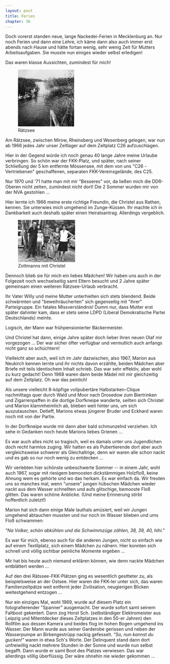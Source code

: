```yaml
---  
layout: post
title: Ferien
chapter: 36
---  
```




Doch vorerst standen neue, lange Nackedei-Ferien in Mecklenburg an. Nur noch
Ferien und dann eine Lehre, ich käme dann also auch immer erst abends nach
Hause und hätte fortan wenig, sehr wenig Zeit für Mutters Arbeitsaufgaben. Sie
musste nun einiges wieder selbst erledigen!

Das waren klasse Aussichten, zumindest für mich!

<figure class="left"><a href="/bilder/132.jpg" title="Klicken f&uuml;r Grossansicht" rel="facebox"><img title="Ra&#x308;tzsee" src="/bilder/thumb-132.png"></a><figcaption>Ra&#x308;tzsee</figcaption></figure>
 Am Rätzsee, zwischen Mirow, Rheinsberg und Wesenberg gelegen, war nun
ab 1966 jedes Jahr unser Zeltlager auf dem Zeltplatz C26 aufzuschlagen.

Hier in der Gegend würde ich noch genau 40 lange Jahre meine Urlaube
verbringen. So schön war der FKK-Platz, und später, nach seiner Schließung der
5 km entfernte Mössensee, mit dem von uns "C26 -Vertriebenen" geschaffenen,
separaten FKK-Vereinsgelände, des C25.

Nur 1970 und '71 hatte man mit mir "Besseres" vor, da ließen mich die
DDR-Oberen nicht zelten, zumindest nicht dort! Die 2 Sommer wurden mir von der
NVA gestohlen … 

Hier lernte ich 1966 meine erste richtige Freundin, die Christel aus
Rathen, kennen. Sie unterwies mich umgehend im Zunge-Küssen. Ihr machte ich in
Dankbarkeit auch deshalb später einen Heiratsantrag. Allerdings vergeblich.

<figure class="right"><a href="/bilder/133.jpg" title="Klicken f&uuml;r Grossansicht" rel="facebox"><img title="Zottmanns mit Christel" src="/bilder/thumb-133.png"></a><figcaption>Zottmanns mit Christel</figcaption></figure>
Dennoch blieb sie für mich ein liebes Mädchen! Wir haben uns auch in der
Folgezeit noch wechselseitig samt Eltern besucht und 2 Jahre später gemeinsam
einen weiteren Rätzsee-Urlaub verbracht.

Ihr Vater Willy und meine Mutter unterhielten sich stets blendend. Beide
schwärmten und "beweihräucherten" sich gegenseitig mit "ihrer" Parteigruppe. Ein
fatales Missverständnis! Dumm nur, dass Mutter erst später dahinter
kam, dass er stets seine LDPD (Liberal Demokratische Partei Deutschlands)
meinte.

Logisch, der Mann war frühpensionierter Bäckermeister.

Und Christel hat dann, einige Jahre später doch lieber ihren neuen Olaf mir
vorgezogen … Der war sicher öfter verfügbar und vermutlich auch anfangs nicht
ganz so schüchtern!

Vielleicht aber auch, weil ich im Jahr dazwischen, also 1967, Marion aus
Neukirch kennen lernte und ihr nichts davon erzählte, beiden Mädchen aber
Briefe mit teils identischem Inhalt schrieb. Das war sehr effektiv, aber wohl
zu kurz gedacht! Denn 1968 waren dann beide Mädel mit mir gleichzeitig auf dem
Zeltplatz. Oh war das peinlich!

Als unsere vielleicht 8-köpfige vollpubertäre Halbstarken-Clique nachmittags
quer durch Wald und Moor nach Drosedow zum Biertrinken und Zigarrenpaffen in
die dortige Dorfkneipe wanderte, seilten sich Christel und Marion
klammheimlich ab, blieben weit hinter uns, um sich auszutauschen. Detleff,
Marions etwas jüngerer Bruder und Eckhard waren noch mit von der Partie.

In der Dorfkneipe wurde mir dann aber bald schmunzelnd verziehen. Ich sehe in
Gedanken noch heute Marions liebes Grienen …

Es war auch alles nicht so tragisch, weil es damals unter uns Jugendlichen
doch recht harmlos zuging. Wir hatten es als Pubertierende dort aber auch
vergleichsweise schwerer als Gleichaltrige, denn wir waren alle schon nackt
und es gab so nur noch wenig zu entdecken …

Wir verlebten hier schönste unbeschwerte Sommer -- in einem Jahr, wohl auch
1967, sogar mit riesigem bemoosten dickstämmigen Holzfloß, keine Ahnung wem es
gehörte und wo das herkam. Es war einfach da. Wir freuten uns so manches mal,
wenn "unsere" jungen hübschen Mädchen wieder nackt aus dem Wasser schnellten
und aufs glitschige, bemooste Floß glitten. Das waren schöne Anblicke. (Und
meine Erinnerung stirbt hoffentlich zuletzt!)

Marion hat sich dann einige Male lauthals amüsiert, weil wir Jungen umgehend
abtauchen mussten und nur noch im Wasser blieben und ums Floß schwammen:

_"Na Volker, schön abkühlen und die Schwimmzüge zählen, 38, 39, 40, hihi."_

Es war für mich, ebenso auch für die anderen Jungen, nicht so einfach wie auf
einem Textilplatz, sich einem Mädchen zu nähern. Hier konnten sich schnell und
völlig sichtbar peinliche Momente ergeben …

Mir hat bis heute auch niemand erklären können, wie denn nackte Mädchen
entblättert werden …

Auf den drei Rätssee-FKK-Plätzen ging es wesentlich gesitteter zu, als
beispielsweise an der Ostsee. Hier waren die FKK-ler unter sich, das waren
Familienzeltpätze weit entfernt jeder Zivilisation, neugierigen Blicken
weitestgehend entzogen …

Nur ein einziges Mal, wohl 1969, wurde auf diesem Platz ein fotografierender
"Spanner" ausgemacht. Der wurde sofort samt seinem Faltboot gekentert. Dann
zog Horst Sch. (selbständiger Elektromeister aus Leipzig und Mitentdecker
dieses Zeltplatzes in den 50-er Jahren) den Rollfilm aus dessen Kamera und
beides flog im hohen Bogen umgehend ins Wasser. Der Mann wurde aus seiner
Garderobe gerissen und neben der Wasserpumpe an Birkengestrüpp nackig
gefesselt. _"So, nun kannst du gucken!"_ waren in etwa Sch's Worte. Der
Delinquent stand dann dort unfreiwillig nackt mehrere Stunden in der Sonne und
wurde nun selbst begafft. Dann wurde er samt Boot des Platzes verwiesen. Das
war allerdings völlig überflüssig. Der wäre ohnehin nie wieder gekommen …



